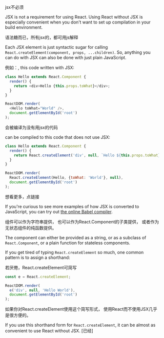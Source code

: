 jsx不必须

JSX is not a requirement for using React. Using React without JSX is especially convenient when you don't want to set up compilation in your build environment.

语法糖而已，所有jsx的，都可用js解释

Each JSX element is just syntactic sugar for calling `React.createElement(component, props, ...children)`. So, anything you can do with JSX can also be done with just plain JavaScript.

例如：, this code written with JSX:

```js
class Hello extends React.Component {
  render() {
    return <div>Hello {this.props.toWhat}</div>;
  }
}

ReactDOM.render(
  <Hello toWhat="World" />,
  document.getElementById('root')
);
```
会被编译为没有用jsx的代码

can be compiled to this code that does not use JSX:

```js
class Hello extends React.Component {
  render() {
    return React.createElement('div', null, `Hello ${this.props.toWhat}`);
  }
}

ReactDOM.render(
  React.createElement(Hello, {toWhat: 'World'}, null),
  document.getElementById('root')
);
```

想看更多，点链接

If you're curious to see more examples of how JSX is converted to JavaScript, you can try out [the online Babel compiler](https://babeljs.io/repl/#?babili=false&evaluate=true&lineWrap=false&presets=es2015%2Creact%2Cstage-0&code=function%20hello()%20%7B%0A%20%20return%20%3Cdiv%3EHello%20world!%3C%2Fdiv%3E%3B%0A%7D).

组件可以作为字符串提供，
也可以作为React.Component的子类提供，
或者作为无状态组件的纯函数提供。

The component can either be provided as a string, or as a subclass of `React.Component`, or a plain function for stateless components.

If you get tired of typing `React.createElement` so much, one common pattern is to assign a shorthand:

若厌倦，React.createElement可简写

```js
const e = React.createElement;

ReactDOM.render(
  e('div', null, 'Hello World'),
  document.getElementById('root')
);
```

如果你对React.createElement使用这个简写形式，
使用React而不使用JSX几乎是很方便的。

If you use this shorthand form for `React.createElement`, it can be almost as convenient to use React without JSX.
[已经]
